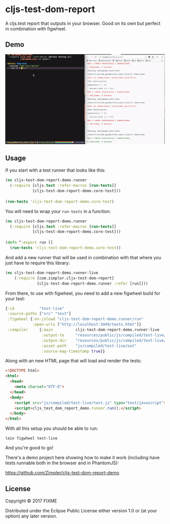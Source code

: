 # cljs-test-dom-report

A cljs.test report that outputs in your browser. Good on its own but
perfect in combination with figwheel.

## Demo

![Demo tests](https://raw.githubusercontent.com/Zimpler/cljs-test-dom-report/master/demo_tests.gif "Demo tests")

## Usage

If you start with a test runner that looks like this:

```clojure
(ns cljs-test-dom-report-demo.runner
  (:require [cljs.test :refer-macros [run-tests]]
            [cljs-test-dom-report-demo.core-test]))

(run-tests 'cljs-test-dom-report-demo.core-test)
```

You will need to wrap your `run-tests` in a function:

```clojure
(ns cljs-test-dom-report-demo.runner
  (:require [cljs.test :refer-macros [run-tests]]
            [cljs-test-dom-report-demo.core-test]))

(defn ^:export run []
  (run-tests 'cljs-test-dom-report-demo.core-test))
```

And add a new runner that will be used in combination with that where
you just have to require this library:

```clojure
(ns cljs-test-dom-report-demo.runner-live
    (:require [com.zimpler.cljs-test-dom-report]
              [cljs-test-dom-report-demo.runner :refer [run]]))
```

From there, to use with figwheel, you need to add a new figwheel build
for your test:

```clojure
{:id           "test-live"
 :source-paths ["src" "test"]
 :figwheel {:on-jsload "cljs-test-dom-report-demo.runner/run"
            :open-urls ["http://localhost:3449/tests.html"]}
 :compiler     {:main          cljs-test-dom-report-demo.runner-live
                :output-to     "resources/public/js/compiled/test-live/test.js"
                :output-dir    "resources/public/js/compiled/test-live/out"
                :asset-path    "js/compiled/test-live/out"
                :source-map-timestamp true}}
```

Along with an new HTML page that will load and render the tests:

```html
<!DOCTYPE html>
<html>
  <head>
    <meta charset="UTF-8">
  </head>
  <body>
    <script src="js/compiled/test-live/test.js" type="text/javascript"></script>
    <script>cljs_test_dom_report_demo.runner.run();</script>
  </body>
</html>
```

With all this setup you should be able to run:

```
lein figwheel test-live
```

And you're good to go!

There's a demo project here showing how to make it work (including
have tests runnable both in the browser and in PhantomJS):

https://github.com/Zimpler/cljs-test-dom-report-demo

## License

Copyright © 2017 FIXME

Distributed under the Eclipse Public License either version 1.0 or (at
your option) any later version.
